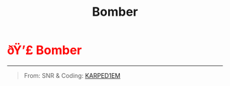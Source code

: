 ﻿---
lang: en-US
title: Bomber
prev: Arrogance
next: BountyHunter
---
# <font color=red>ðŸ’£ <b>Bomber</b></font> <Badge text="Killing" type="tip" vertical="middle"/>
---

> From: SNR & Coding: [KARPED1EM](https://github.com/KARPED1EM)


